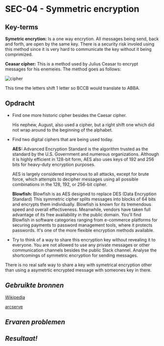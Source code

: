 **SEC-04 - Symmetric encryption**
===
**Key-terms**
---

**Symetric encrytion:** Is a one way encrytion. All messages being send, back and forth, are open by the same key. There is a security risk involed using this method since it is very hard to communicate the key without it being comprimized. 

**Ceasar cipher:** This is a method used by Julius Ceasar to encrypt messages for his enemeies. The method goes as follows:

![cipher](https://dadstuffsite.com/wp-content/uploads/2022/12/Basic-Shift-Graphic-reduced-1024x408.jpg?ezimgfmt=ng:webp/ngcb1)

This time the letters shift 1 letter so BCCB would translate to ABBA. 

**Opdracht**
---
- Find one more historic cipher besides the Caesar cipher.

    His nephew, August, also used a cipher, but a right shift one which did not wrap around to the beginning of the alphabet.

- Find two digital ciphers that are being used today.

    **AES:** Advanced Encryption Standard  is the algorithm trusted as the standard by the U.S. Government and numerous organizations. Although it is highly efficient in 128-bit form, AES also uses keys of 192 and 256 bits for heavy-duty encryption purposes.

    AES is largely considered impervious to all attacks, except for brute force, which attempts to decipher messages using all possible combinations in the 128, 192, or 256-bit cipher.

    **Blowfish:** Blowfish is as AES designed to replace DES (Data Encryption Standard) This symmetric cipher splits messages into blocks of 64 bits and encrypts them individually. Blowfish is known for its tremendous speed and overall effectiveness. Meanwhile, vendors have taken full advantage of its free availability in the public domain. You'll find Blowfish in software categories ranging from e-commerce platforms for securing payments to password management tools, where it protects passwords. It's one of the more flexible encryption methods available.


- Try to think of a way to share this encryption key without revealing it to everyone. You are not allowed to use any private messages or other communication channels besides the public Slack channel. Analyse the shortcomings of symmetric encryption for sending messages.

There is no real safe way to share a key with symetrical encryption other than using a asymetrtic encrypted message with someones key in there. 






*Gebruikte bronnen*
---

[Wikipedia](https://en.wikipedia.org/wiki/Caesar_cipher)

[arcserve](https://www.arcserve.com/blog/5-common-encryption-algorithms-and-unbreakables-future)

*Ervaren problemen*
---




*Resultaat!*
---

